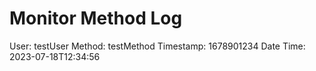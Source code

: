 # Monitor Method Log
User: testUser
Method: testMethod
Timestamp: 1678901234
Date Time: 2023-07-18T12:34:56


